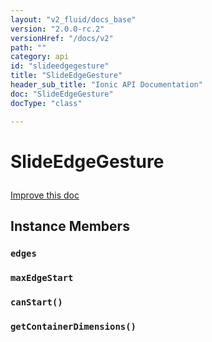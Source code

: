 ```yaml
---
layout: "v2_fluid/docs_base"
version: "2.0.0-rc.2"
versionHref: "/docs/v2"
path: ""
category: api
id: "slideedgegesture"
title: "SlideEdgeGesture"
header_sub_title: "Ionic API Documentation"
doc: "SlideEdgeGesture"
docType: "class"

---
```










<h1 class="api-title">
<a class="anchor" name="slide-edge-gesture" href="#slide-edge-gesture"></a>

SlideEdgeGesture





</h1>

<a class="improve-v2-docs" href="http://github.com/driftyco/ionic/edit/master/src/gestures/slide-edge-gesture.ts#L2">
Improve this doc
</a>










<!-- @usage tag -->


<!-- @property tags -->



<!-- instance methods on the class -->

<h2><a class="anchor" name="instance-members" href="#instance-members"></a>Instance Members</h2>

<div id="edges"></div>

<h3>
<a class="anchor" name="edges" href="#edges"></a>
<code>edges</code>
  

</h3>












<div id="maxEdgeStart"></div>

<h3>
<a class="anchor" name="maxEdgeStart" href="#maxEdgeStart"></a>
<code>maxEdgeStart</code>
  

</h3>












<div id="canStart"></div>

<h3>
<a class="anchor" name="canStart" href="#canStart"></a>
<code>canStart()</code>
  

</h3>












<div id="getContainerDimensions"></div>

<h3>
<a class="anchor" name="getContainerDimensions" href="#getContainerDimensions"></a>
<code>getContainerDimensions()</code>
  

</h3>















<!-- related link --><!-- end content block -->


<!-- end body block -->

